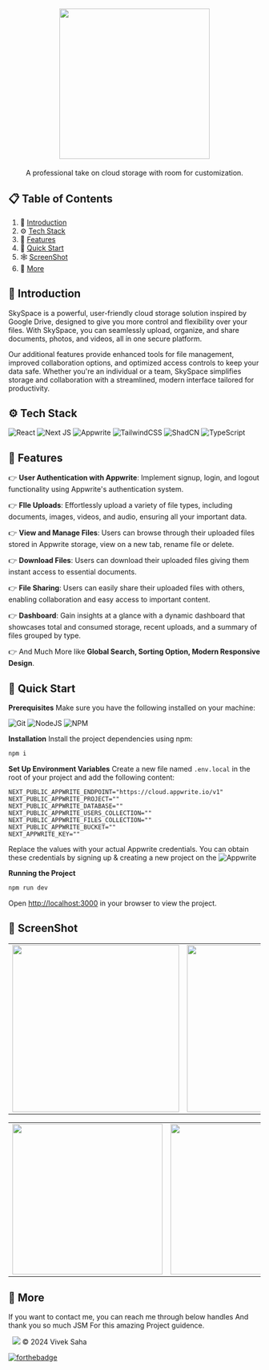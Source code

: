 <h1 align='center'>
  <img src = "https://github.com/user-attachments/assets/c6b3ccc1-465e-4fbf-9f91-0ae6886cda12" width="300">
</h1>
<p align='center'>
A professional take on cloud storage with room for customization.
</p>

## 📋 <a name="table">Table of Contents</a>

1. 🤖 [Introduction](#introduction)
2. ⚙️ [Tech Stack](#tech-stack)
3. 🔋 [Features](#features)
4. 🤸 [Quick Start](#quick-start)
5. 🕸️ [ScreenShot](#ss)
6. 🚀 [More](#more)

## <a name="introduction">🤖 Introduction</a>

SkySpace is a powerful, user-friendly cloud storage solution inspired by Google Drive, designed to give you more control and flexibility over your files. With SkySpace, you can seamlessly upload, organize, and share documents, photos, and videos, all in one secure platform.

Our additional features provide enhanced tools for file management, improved collaboration options, and optimized access controls to keep your data safe. Whether you're an individual or a team, SkySpace simplifies storage and collaboration with a streamlined, modern interface tailored for productivity.

## <a name="tech-stack">⚙️ Tech Stack</a>

![React](https://img.shields.io/badge/react-%2320232a.svg?style=for-the-badge&logo=react&logoColor=%2361DAFB)
![Next JS](https://img.shields.io/badge/Next-black?style=for-the-badge&logo=next.js&logoColor=white)
![Appwrite](https://img.shields.io/badge/Appwrite-%23FD366E.svg?style=for-the-badge&logo=appwrite&logoColor=white)
![TailwindCSS](https://img.shields.io/badge/tailwindcss-%2338B2AC.svg?style=for-the-badge&logo=tailwind-css&logoColor=white)
![ShadCN](https://img.shields.io/badge/shadcn%2Fui-000000?style=for-the-badge&logo=shadcnui&logoColor=white)
![TypeScript](https://img.shields.io/badge/typescript-%23007ACC.svg?style=for-the-badge&logo=typescript&logoColor=white)

## <a name="features">🔋 Features</a>

👉 **User Authentication with Appwrite**: Implement signup, login, and logout functionality using Appwrite's authentication system.

👉 **FIle Uploads**: Effortlessly upload a variety of file types, including documents, images, videos, and audio, ensuring all your important data.

👉 **View and Manage Files**: Users can browse through their uploaded files stored in Appwrite storage, view on a new tab, rename file or delete.

👉 **Download Files**: Users can download their uploaded files giving them instant access to essential documents.

👉 **File Sharing**: Users can easily share their uploaded files with others, enabling collaboration and easy access to important content.

👉 **Dashboard**: Gain insights at a glance with a dynamic dashboard that showcases total and consumed storage, recent uploads, and a summary of files grouped by type.

👉 And Much More like **Global Search, Sorting Option, Modern Responsive Design**.

## <a name="quick-start">🤸 Quick Start</a>

**Prerequisites**
Make sure you have the following installed on your machine:

![Git](https://img.shields.io/badge/git-%23F05033.svg?style=for-the-badge&logo=git&logoColor=white)
![NodeJS](https://img.shields.io/badge/node.js-6DA55F?style=for-the-badge&logo=node.js&logoColor=white)
![NPM](https://img.shields.io/badge/NPM-%23CB3837.svg?style=for-the-badge&logo=npm&logoColor=white)

**Installation**
Install the project dependencies using npm:

```bash
npm i
```

**Set Up Environment Variables**
Create a new file named `.env.local` in the root of your project and add the following content:

```env
NEXT_PUBLIC_APPWRITE_ENDPOINT="https://cloud.appwrite.io/v1"
NEXT_PUBLIC_APPWRITE_PROJECT=""
NEXT_PUBLIC_APPWRITE_DATABASE=""
NEXT_PUBLIC_APPWRITE_USERS_COLLECTION=""
NEXT_PUBLIC_APPWRITE_FILES_COLLECTION=""
NEXT_PUBLIC_APPWRITE_BUCKET=""
NEXT_APPWRITE_KEY=""
```

Replace the values with your actual Appwrite credentials. You can obtain these credentials by signing up &
creating a new project on the ![Appwrite](https://img.shields.io/badge/Appwrite-%23FD366E.svg?style=for-the-badge&logo=appwrite&logoColor=white)

**Running the Project**

```bash
npm run dev
```

Open [http://localhost:3000](http://localhost:3000) in your browser to view the project.

## <a name="ss">🤩 ScreenShot</a>

<table>
 <tr>
  <td><img src = "https://github.com/user-attachments/assets/f9335fd5-f3bf-4543-ad3a-94e0da25e973" width="333"></td>
  <td><img src = "https://github.com/user-attachments/assets/5a4826c1-af59-4c4d-8096-3cf024e1a296" width="333"></td>
  <td><img src = "https://github.com/user-attachments/assets/e51988a8-e849-4998-ae2a-4c8d1cce40c6" width="333"></td>
 </tr>
</table>
<div align="center">
<table>
<tr>
<td><img src = "https://github.com/user-attachments/assets/b1d610c1-03f0-4d60-b222-5fce32d7aaac" width="300"></td>
<td><img src = "https://github.com/user-attachments/assets/b14316b6-3638-471b-9147-5fec1a4f1399" width="300"></td>
<td><img src = "https://github.com/user-attachments/assets/3402c0d0-597b-4d92-8209-6fe4c196d6a9" width="300"></td>
</table>
</tr>
</div>

## <a name="more">🫡 More</a>

If you want to contact me, you can reach me through below handles And thank you so much JSM For this amazing Project guidence.

&nbsp;&nbsp;<a href="https://www.linkedin.com/in/viveksaha05/"><img src="https://img.shields.io/badge/LinkedIn-0077B5?style=for-the-badge&logo=linkedin&logoColor=white"></img></a>
© 2024 Vivek Saha

[![forthebadge](https://forthebadge.com/images/badges/built-with-love.svg)](https://forthebadge.com)
